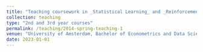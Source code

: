 ```yaml
---
title: "Teaching coursework in _Statistical Learning_ and _Reinforcement Learning_"
collection: teaching
type: "2nd and 3rd year courses"
permalink: /teaching/2014-spring-teaching-1
venue: "University of Amsterdam, Bachelor of Econometrics and Data Science"
date: 2023-01-01
---
```


